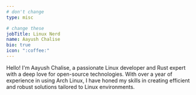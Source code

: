 ```yaml
---
# don't change
type: misc

# change these
jobTitle: Linux Nerd
name: Aayush Chalise
bio: true
icon: ":coffee:"
---
```


Hello! I'm Aayush Chalise, a passionate Linux developer and Rust expert with a deep love for open-source technologies. With over a year of experience in using Arch Linux, I have honed my skills in creating efficient and robust solutions tailored to Linux environments.